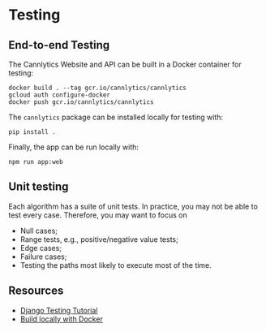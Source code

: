 <!-- | Cannlytics SOP-0007 |  |
|---------------------|--|
| Title | Documentation |
| Version | 1.0.0 |
| Created At | 2023-07-18 |
| Updated At | 2023-07-18 |
| Review Period | Annual |
| Last Review | 2023-07-18 |
| Author | Keegan Skeate, Founder |
| Approved by | Keegan Skeate, Founder |
| Status | Active | -->

# Testing

## End-to-end Testing

The Cannlytics Website and API can be built in a Docker container for testing:

```shell
docker build . --tag gcr.io/cannlytics/cannlytics
gcloud auth configure-docker
docker push gcr.io/cannlytics/cannlytics
```

The `cannlytics` package can be installed locally for testing with:

```shell
pip install .
```

Finally, the app can be run locally with:

```shell
npm run app:web
```

## Unit testing

Each algorithm has a suite of unit tests. In practice, you may not be able to test every case. Therefore, you may want to focus on

- Null cases;
- Range tests, e.g., positive/negative value tests;
- Edge cases;
- Failure cases;
- Testing the paths most likely to execute most of the time.

## Resources

- [Django Testing Tutorial](https://docs.djangoproject.com/en/3.1/intro/tutorial05/)
- [Build locally with Docker](https://cloud.google.com/run/docs/building/containers#building_locally_and_pushing_using_docker)
